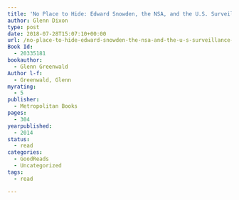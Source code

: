 ```yaml
---
title: 'No Place to Hide: Edward Snowden, the NSA, and the U.S. Surveillance State'
author: Glenn Dixon
type: post
date: 2018-07-28T15:07:10+00:00
url: /no-place-to-hide-edward-snowden-the-nsa-and-the-u-s-surveillance-state/
Book Id:
  - 20335181
bookauthor:
  - Glenn Greenwald
Author l-f:
  - Greenwald, Glenn
myrating:
  - 5
publisher:
  - Metropolitan Books
pages:
  - 304
yearpublished:
  - 2014
status:
  - read
categories:
  - GoodReads
  - Uncategorized
tags:
  - read

---
```

